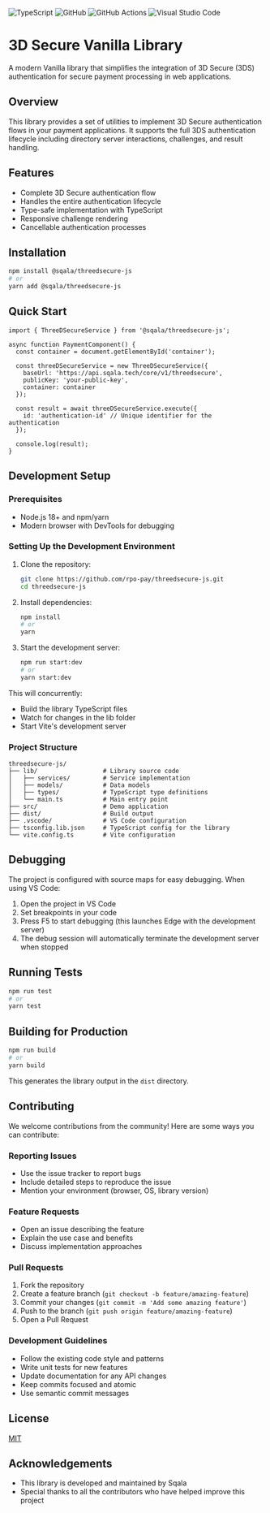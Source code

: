 ![TypeScript](https://img.shields.io/badge/typescript-%23007ACC.svg?style=for-the-badge&logo=typescript&logoColor=white)
![GitHub](https://img.shields.io/badge/github-%23121011.svg?style=for-the-badge&logo=github&logoColor=white)
![GitHub Actions](https://img.shields.io/badge/github%20actions-%232671E5.svg?style=for-the-badge&logo=githubactions&logoColor=white)
![Visual Studio Code](https://img.shields.io/badge/Visual%20Studio%20Code-0078d7.svg?style=for-the-badge&logo=visual-studio-code&logoColor=white)


# 3D Secure Vanilla Library

A modern Vanilla library that simplifies the integration of 3D Secure (3DS) authentication for secure payment processing in web applications.

## Overview

This library provides a set of utilities to implement 3D Secure authentication flows in your payment applications. It supports the full 3DS authentication lifecycle including directory server interactions, challenges, and result handling.

## Features

- Complete 3D Secure authentication flow
- Handles the entire authentication lifecycle
- Type-safe implementation with TypeScript
- Responsive challenge rendering
- Cancellable authentication processes

## Installation

```bash
npm install @sqala/threedsecure-js
# or
yarn add @sqala/threedsecure-js
```

## Quick Start

```tsx
import { ThreeDSecureService } from '@sqala/threedsecure-js';

async function PaymentComponent() {
  const container = document.getElementById('container');
  
  const threeDSecureService = new ThreeDSecureService({
    baseUrl: 'https://api.sqala.tech/core/v1/threedsecure',
    publicKey: 'your-public-key',
    container: container
  });

  const result = await threeDSecureService.execute({
    id: 'authentication-id' // Unique identifier for the authentication
  });

  console.log(result);
}
```

## Development Setup

### Prerequisites

- Node.js 18+ and npm/yarn
- Modern browser with DevTools for debugging

### Setting Up the Development Environment

1. Clone the repository:
   ```bash
   git clone https://github.com/rpo-pay/threedsecure-js.git
   cd threedsecure-js
   ```

2. Install dependencies:
   ```bash
   npm install
   # or
   yarn
   ```

3. Start the development server:
   ```bash
   npm run start:dev
   # or
   yarn start:dev
   ```

This will concurrently:
- Build the library TypeScript files
- Watch for changes in the lib folder
- Start Vite's development server

### Project Structure

```
threedsecure-js/
├── lib/                  # Library source code
│   ├── services/         # Service implementation
│   ├── models/           # Data models
│   ├── types/            # TypeScript type definitions
│   └── main.ts           # Main entry point
├── src/                  # Demo application
├── dist/                 # Build output
├── .vscode/              # VS Code configuration
├── tsconfig.lib.json     # TypeScript config for the library
└── vite.config.ts        # Vite configuration
```

## Debugging

The project is configured with source maps for easy debugging. When using VS Code:

1. Open the project in VS Code
2. Set breakpoints in your code
3. Press F5 to start debugging (this launches Edge with the development server)
4. The debug session will automatically terminate the development server when stopped

## Running Tests

```bash
npm run test
# or
yarn test
```

## Building for Production

```bash
npm run build
# or
yarn build
```

This generates the library output in the `dist` directory.

## Contributing

We welcome contributions from the community! Here are some ways you can contribute:

### Reporting Issues

- Use the issue tracker to report bugs
- Include detailed steps to reproduce the issue
- Mention your environment (browser, OS, library version)

### Feature Requests

- Open an issue describing the feature
- Explain the use case and benefits
- Discuss implementation approaches

### Pull Requests

1. Fork the repository
2. Create a feature branch (`git checkout -b feature/amazing-feature`)
3. Commit your changes (`git commit -m 'Add some amazing feature'`)
4. Push to the branch (`git push origin feature/amazing-feature`)
5. Open a Pull Request

### Development Guidelines

- Follow the existing code style and patterns
- Write unit tests for new features
- Update documentation for any API changes
- Keep commits focused and atomic
- Use semantic commit messages

## License

[MIT](LICENSE)

## Acknowledgements

- This library is developed and maintained by Sqala
- Special thanks to all the contributors who have helped improve this project